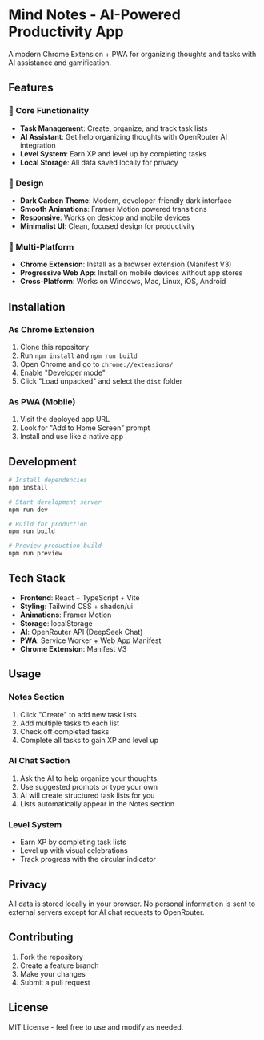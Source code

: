 # Mind Notes - AI-Powered Productivity App

A modern Chrome Extension + PWA for organizing thoughts and tasks with AI assistance and gamification.

## Features

### 🧠 Core Functionality
- **Task Management**: Create, organize, and track task lists
- **AI Assistant**: Get help organizing thoughts with OpenRouter AI integration
- **Level System**: Earn XP and level up by completing tasks
- **Local Storage**: All data saved locally for privacy

### 🎨 Design
- **Dark Carbon Theme**: Modern, developer-friendly dark interface
- **Smooth Animations**: Framer Motion powered transitions
- **Responsive**: Works on desktop and mobile devices
- **Minimalist UI**: Clean, focused design for productivity

### 📱 Multi-Platform
- **Chrome Extension**: Install as a browser extension (Manifest V3)
- **Progressive Web App**: Install on mobile devices without app stores
- **Cross-Platform**: Works on Windows, Mac, Linux, iOS, Android

## Installation

### As Chrome Extension
1. Clone this repository
2. Run `npm install` and `npm run build`
3. Open Chrome and go to `chrome://extensions/`
4. Enable "Developer mode"
5. Click "Load unpacked" and select the `dist` folder

### As PWA (Mobile)
1. Visit the deployed app URL
2. Look for "Add to Home Screen" prompt
3. Install and use like a native app

## Development

```bash
# Install dependencies
npm install

# Start development server
npm run dev

# Build for production
npm run build

# Preview production build
npm run preview
```

## Tech Stack

- **Frontend**: React + TypeScript + Vite
- **Styling**: Tailwind CSS + shadcn/ui
- **Animations**: Framer Motion
- **Storage**: localStorage
- **AI**: OpenRouter API (DeepSeek Chat)
- **PWA**: Service Worker + Web App Manifest
- **Chrome Extension**: Manifest V3

## Usage

### Notes Section
1. Click "Create" to add new task lists
2. Add multiple tasks to each list
3. Check off completed tasks
4. Complete all tasks to gain XP and level up

### AI Chat Section
1. Ask the AI to help organize your thoughts
2. Use suggested prompts or type your own
3. AI will create structured task lists for you
4. Lists automatically appear in the Notes section

### Level System
- Earn XP by completing task lists
- Level up with visual celebrations
- Track progress with the circular indicator

## Privacy

All data is stored locally in your browser. No personal information is sent to external servers except for AI chat requests to OpenRouter.

## Contributing

1. Fork the repository
2. Create a feature branch
3. Make your changes
4. Submit a pull request

## License

MIT License - feel free to use and modify as needed.